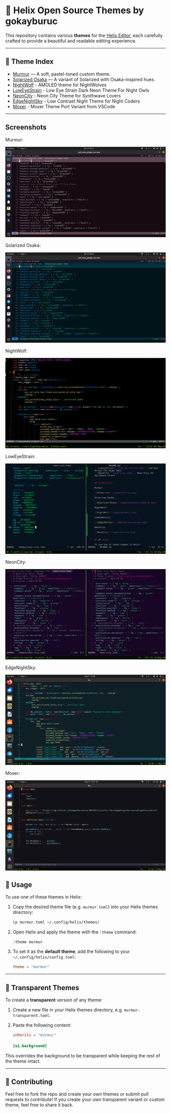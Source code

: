 # 🎨 Helix Open Source Themes by gokayburuc

This repository contains various **themes** for the [Helix Editor](https://helix-editor.com), each carefully crafted to provide a beautiful and readable editing experience.

---

## 📁 Theme Index

- [Murmur](./murmur.toml) — A soft, pastel-toned custom theme.
- [Solarized Osaka](./solarized-osaka.toml) — A variant of Solarized with Osaka-inspired hues.
- [NightWolf](./nightwolf.toml) - AMOLED theme for NightWolves
- [LowEyeStrain](./low-eye-strain.toml) - Low Eye Strain Dark Neon Theme For Night Owls
- [NeonCity](./neon-city.toml) - Neon City Theme for Synthwave Lovers
- [EdgeNightSky](./edge-night-sky.toml) - Low Contrast Night Theme for Night Coders 
- [Moxer](./moxer.toml) - Moxer Theme Port Variant from VSCode

---

## Screenshots

Murmur:

![Murmur-ss](./img/murmur-ss.png)

Solarized Osaka:

![Solarized-Osaka](./img/solarized-osaka-ss.png)

NightWolf:

![NightWolf](./img/nightwolf.png)

LowEyeStrain:

![LowEyeStrain](./img/low-eye-strain.png)

NeonCity:

![NeonCity](./img/neon-city.png)

EdgeNightSky:

![EdgeNight](./img/edge-night-sky.png)

Moxer:

![Moxer](./img/moxer.png)

## 🚀 Usage

To use one of these themes in Helix:

1. Copy the desired theme file (e.g. `murmur.toml`) into your Helix themes directory:

   ```bash
   cp murmur.toml ~/.config/helix/themes/
   ```

2. Open Helix and apply the theme with the `:theme` command:

   ```helix
   :theme murmur
   ```

3. To set it as the **default theme**, add the following to your `~/.config/helix/config.toml`:

   ```toml
   theme = "murmur"
   ```

---

## 🌈 Transparent Themes

To create a **transparent** version of any theme:

1. Create a new file in your Helix themes directory, e.g. `murmur-transparent.toml`.
2. Paste the following content:

   ```toml
   inherits = "murmur"

   [ui.background]
   ```

This overrides the background to be transparent while keeping the rest of the theme intact.

---

## 🧊 Contributing

Feel free to fork the repo and create your own themes or submit pull requests to contribute!
If you create your own transparent variant or custom theme, feel free to share it back.
